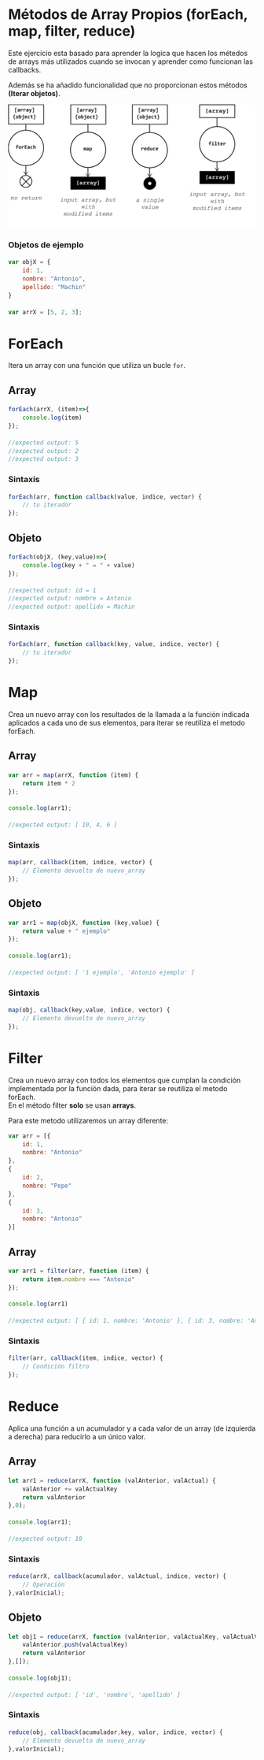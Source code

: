 # Métodos de Array Propios (forEach, map, filter, reduce)

Este ejercicio esta basado para aprender la logica que hacen los métedos de arrays más utilizados cuando se invocan y aprender como funcionan las callbacks.

Además se ha añadido funcionalidad que no proporcionan estos métodos **(Iterar objetos)**.

![alt-text](ArrayMethods.png "Esquema own array methods")

### Objetos de ejemplo

``` javascript 
var objX = {
    id: 1,
    nombre: "Antonio",
    apellido: "Machin"
}

var arrX = [5, 2, 3];
```

# ForEach
Itera un array con una función que utiliza un bucle `for`.

## Array

``` javascript
forEach(arrX, (item)=>{
    console.log(item)
});

//expected output: 5
//expected output: 2
//expected output: 3
```
### Sintaxis
``` javascript
forEach(arr, function callback(value, indice, vector) {   
    // tu iterador   
});
```

## Objeto
``` javascript
forEach(objX, (key,value)=>{
    console.log(key + " = " + value)
});

//expected output: id = 1
//expected output: nombre = Antonio
//expected output: apellido = Machin
```

### Sintaxis
``` javascript
forEach(arr, function callback(key, value, indice, vector) {   
    // tu iterador   
});
```

# Map
Crea un nuevo array con los resultados de la llamada a la función indicada aplicados a cada uno de sus elementos, para iterar se reutiliza el metodo forEach.

## Array

``` javascript
var arr = map(arrX, function (item) {
    return item * 2
});

console.log(arr1);

//expected output: [ 10, 4, 6 ]
```
### Sintaxis
``` javascript
map(arr, callback(item, indice, vector) {
    // Elemento devuelto de nuevo_array
});
```

## Objeto
``` javascript
var arr1 = map(objX, function (key,value) {
    return value + " ejemplo"
});

console.log(arr1);

//expected output: [ '1 ejemplo', 'Antonio ejemplo' ]
```

### Sintaxis
``` javascript
map(obj, callback(key,value, indice, vector) {
    // Elemento devuelto de nuevo_array
});
```




# Filter
Crea un nuevo array con todos los elementos que cumplan la condición implementada por la función dada, para iterar se reutiliza el metodo forEach.  
En el método filter **solo** se usan **arrays**.

Para este metodo utilizaremos un array diferente:
``` javascript 
var arr = [{
    id: 1,
    nombre: "Antonio"
},
{
    id: 2,
    nombre: "Pepe"
},
{
    id: 3,
    nombre: "Antonio"
}]
```

## Array

``` javascript
var arr1 = filter(arr, function (item) {
    return item.nombre === "Antonio"
});

console.log(arr1)

//expected output: [ { id: 1, nombre: 'Antonio' }, { id: 3, nombre: 'Antonio' } ]
```
### Sintaxis
``` javascript
filter(arr, callback(item, indice, vector) { 
    // Condición filtro
});
```


# Reduce

Aplica una función a un acumulador y a cada valor de un array (de izquierda a derecha) para reducirlo a un único valor.

## Array

``` javascript
let arr1 = reduce(arrX, function (valAnterior, valActual) {
    valAnterior += valActualKey
    return valAnterior
},0);

console.log(arr1);

//expected output: 10
```
### Sintaxis
``` javascript
reduce(arrX, callback(acumulador, valActual, indice, vector) {
    // Operación
},valorInicial);

```

## Objeto
``` javascript
let obj1 = reduce(arrX, function (valAnterior, valActualKey, valActualValue){
    valAnterior.push(valActualKey)
    return valAnterior
},[]);

console.log(obj1);

//expected output: [ 'id', 'nombre', 'apellido' ]
```

### Sintaxis
``` javascript
reduce(obj, callback(acumulador,key, valor, indice, vector) {
    // Elemento devuelto de nuevo_array
},valorInicial);
```



